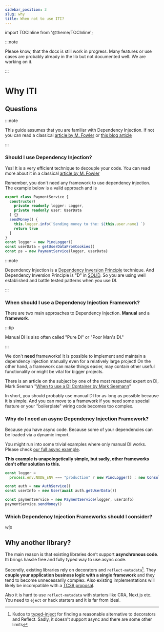 ```yaml
---
sidebar_position: 3
slug: why
title: When not to use ITI?
---
```


import TOCInline from '@theme/TOCInline';

:::note

Please know, that the docs is still work in progress. Many features or use cases are probably already in the lib but not documented well. We are working on it.

:::

# Why ITI

<TOCInline toc={toc} />

## Questions

:::note

This guide assumes that you are familiar with Dependency Injection. If not you can read a classical [article by M. Fowler](https://martinfowler.com/articles/injection.html) or [this blog article](https://medium.com/@samueleresca/inversion-of-control-and-dependency-injection-in-typescript-3040d568aabe)

:::

### Should I use Dependency Injection?

Yes! It is a very efficient technique to decouple your code. You can read more about it in a classical [article by M. Fowler](https://martinfowler.com/articles/injection.html)

Remember, you don't need any framework to use dependency injection. The example below is a valid approach and is

```ts
export class PaymentService {
  constructor(
    private readonly logger: Logger,
    private readonly user: UserData
  ) {}
  sendMoney() {
    this.logger.info(`Sending money to the: ${this.user.name} `)
    return true
  }
}
const logger = new PinoLogger()
const userData = getUserDataFromCookies()
const ps = new PaymentService(logger, userData)
```

:::note

Dependency Injection is a [Dependency Inversion Principle](https://en.wikipedia.org/wiki/Dependency_inversion_principle) technique. And Dependency Inversion Principle is "D" in [SOLID](https://en.wikipedia.org/wiki/SOLID). So you are using well established and battle tested patterns when you use DI.

:::

### When should I use a Dependency Injection Framework?

There are two main approaches to Dependency Injection. **Manual** and a **framework**.

:::tip

Manual DI is also often called "Pure DI" or "Poor Man's DI."

:::

We don't **need** frameworks! It is possible to implement and maintain a dependency injection manually even for a relatively large project! On the other hand, a framework can make things easier, may contain other useful functionality or might be vital for bigger projects.

There is an article on the subject by one of the most respected expert on DI, Mark Seeman "[When to use a DI Container by Mark Seemann](https://blog.ploeh.dk/2012/11/06/WhentouseaDIContainer/)"

In short, you should probably use manual DI for as long as possible because it is simple. And you can move to a framework if you need some special feature or your "boilerplate" wiring code becomes too complex.

### Why do I need an async Dependency Injection Framework?

Because you have async code. Because some of your dependencies can be loaded via a dynamic import.

You might run into some trivial examples where only manual DI works. Please check [our full async example](/docs/async-di/manual-di).

**This example is unapologetically simple, but sadly, other frameworks don't offer solution to this.**

```ts
const logger =
  process.env.NODE_ENV === "production" ? new PinoLogger() : new ConsoleLogger()

const auth = new AuthService()
const userInfo = new User(await auth.getUserData())

const paymentService = new PaymentService(logger, userInfo)
paymentService.sendMoney()
```

### Which Dependency Injection Frameworks should I consider?

_wip_

## Why another library?

The main reason is that existing libraries don’t support **asynchronous code**. Iti brings hassle free and fully typed way to use async code.

Secondly, existing libraries rely on decorators and `reflect-metadata`[^1]. They **couple your application business logic with a single framework** and they tend to become unnecessarily complex. Also existing implementations will likely be incompatible with a [TC39 proposal](https://github.com/tc39/proposal-decorators).

Also it is hard to use `reflect-metadata` with starters like CRA, Next.js etc. You need to `eject` or hack starters and it is far from ideal.

[^1]: Kudos to [typed-inject](https://github.com/nicojs/typed-inject) for finding a reasonable alternative to decorators and Reflect. Sadly, it doesn't support async and there are some other limits
